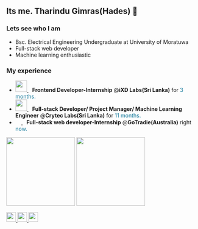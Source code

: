 ## Its me. Tharindu Gimras(Hades) 👋

### Lets see who I am
- Bsc. Electrical Engineering Undergraduate at University of Moratuwa
- Full-stack web developer
- Machine learning enthusiastic


### My experience
<ul>
<li>
<a href="https://ixdlabs.com/" style='padding-right:10px'>
    <img src="https://ixdlabs.com/_next/static/media/logo-colored.0b193c87.svg" height=30>
</a>  <b>Frontend Developer-Internship</b> @<b>iXD Labs(Sri Lanka)</b> for <span style='color:#117799'>3 months.</span>
</li>
<li>
<a href="https://crytec-labs.web.app/" style='padding-right:10px'>
    <img src="https://crytec-labs.web.app/assets/Crytec_Labs_Logo.e5b23397.svg" height=30>
</a>  <b>Full-stack Developer/ Project Manager/ Machine Learning Engineer</b> @<b>Crytec Labs(Sri Lanka)</b> for <span style='color:#117799'>11 months.</span>
</li>
<li>
<a href="https://www.gotradie.com.au/" style='padding-right:10px'>
    <img src="https://www.gotradie.com.au/images/logos/gt-logo.svg" height=15>
</a>  <b>Full-stack web developer-Internship</b> @<b>GoTradie(Australia)</b> right <span style='color:#117799'>now.</span>
</ul>
</li>

<p float="center">
<img height="180em" src="https://github-readme-stats.vercel.app/api?username=Hedes-Productions" /> 
<img height="180em" src="https://github-readme-stats.vercel.app/api/top-langs/?username=Hedes-Productions"/>
</p>

<p left="center">
<a href="https://www.linkedin.com/in/tharindu-gimras-19b438202/">
  <img src="https://img.shields.io/badge/linkedin-%230077B5.svg?&style=for-the-badge&logo=linkedin&logoColor=white" height=25>
</a> 
<a href="https://www.facebook.com/tharindu.gimras.7">
  <img src="https://img.shields.io/badge/Facebook-1877F2?style=for-the-badge&logo=facebook&logoColor=white" height=25>
</a>
<a href="mailto:tharindugimras@gmail.com">
  <img src="https://img.shields.io/badge/Gmail-D14836?style=for-the-badge&logo=gmail&logoColor=white" height=25>
</a>
</p>